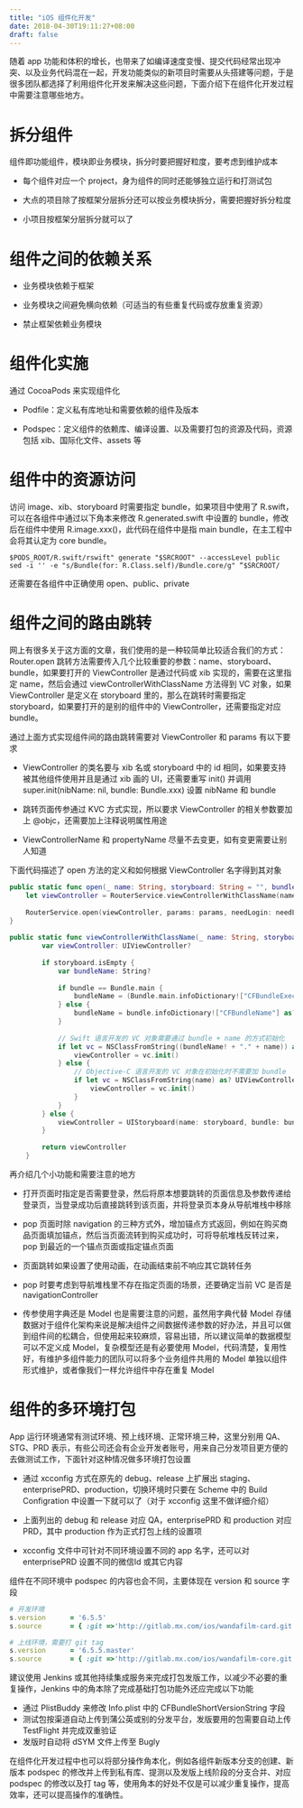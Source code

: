 ```yaml
---
title: "iOS 组件化开发"
date: 2018-04-30T19:11:27+08:00
draft: false
---
```


随着 app 功能和体积的增长，也带来了如编译速度变慢、提交代码经常出现冲突、以及业务代码混在一起，开发功能类似的新项目时需要从头搭建等问题，于是很多团队都选择了利用组件化开发来解决这些问题，下面介绍下在组件化开发过程中需要注意哪些地方。

# 拆分组件  
组件即功能组件，模块即业务模块，拆分时要把握好粒度，要考虑到维护成本
  
- 每个组件对应一个 project，身为组件的同时还能够独立运行和打测试包

- 大点的项目除了按框架分层拆分还可以按业务模块拆分，需要把握好拆分粒度

- 小项目按框架分层拆分就可以了

# 组件之间的依赖关系  
- 业务模块依赖于框架

- 业务模块之间避免横向依赖（可适当的有些重复代码或存放重复资源）

- 禁止框架依赖业务模块

# 组件化实施  
通过 CocoaPods 来实现组件化

- Podfile：定义私有库地址和需要依赖的组件及版本

- Podspec：定义组件的依赖库、编译设置、以及需要打包的资源及代码，资源包括 xib、国际化文件、assets 等

# 组件中的资源访问
访问 image、xib、storyboard 时需要指定 bundle，如果项目中使用了 R.swift，可以在各组件中通过以下角本来修改 R.generated.swift 中设置的 bundle，修改后在组件中使用 R.image.xxx()，此代码在组件中是指 main bundle，在主工程中会将其认定为 core bundle。

```shell
$PODS_ROOT/R.swift/rswift" generate "$SRCROOT" --accessLevel public
sed -i '' -e "s/Bundle(for: R.Class.self)/Bundle.core/g" “$SRCROOT/
```

还需要在各组件中正确使用 open、public、private

# 组件之间的路由跳转
网上有很多关于这方面的文章，我们使用的是一种较简单比较适合我们的方式：Router.open 跳转方法需要传入几个比较重要的参数：name、storyboard、bundle，如果要打开的 ViewController 是通过代码或 xib 实现的，需要在这里指定 name，然后会通过 viewControllerWithClassName 方法得到 VC 对象，如果 ViewController 是定义在 storyboard 里的，那么在跳转时需要指定 storyboard，如果要打开的是别的组件中的 ViewController，还需要指定对应 bundle。

通过上面方式实现组件间的路由跳转需要对 ViewController 和 params 有以下要求

- ViewController 的类名要与 xib 名或 storyboard 中的 id 相同，如果要支持被其他组件使用并且是通过 xib 画的 UI，还需要重写 init() 并调用 super.init(nibName: nil, bundle: Bundle.xxx) 设置 nibName 和 bundle

- 跳转页面传参通过 KVC 方式实现，所以要求 ViewController 的相关参数要加上 @objc，还需要加上注释说明属性用途

- ViewControllerName 和 propertyName 尽量不去变更，如有变更需要让别人知道

下面代码描述了 open 方法的定义和如何根据 ViewController 名字得到其对象

```swift
public static func open(_ name: String, storyboard: String = "", bundle: Bundle = Bundle.main, params: [String: Any] = [:], needLogin: Bool = false, animated: Bool = true, present: Bool = false, completion: (() -> Void)? = nil) {
    let viewController = RouterService.viewControllerWithClassName(name, storyboard: storyboard, bundle: bundle)
        
    RouterService.open(viewController, params: params, needLogin: needLogin, animated: animated, present: present, completion: completion)
}
    
public static func viewControllerWithClassName(_ name: String, storyboard: String = "", bundle: Bundle) -> UIViewController? {
        var viewController: UIViewController?
        
        if storyboard.isEmpty {
            var bundleName: String?
            
            if bundle == Bundle.main {
                bundleName = (Bundle.main.infoDictionary!["CFBundleExecutable"] as! String).replacingOccurrences(of: "-", with: "_")
            } else {
                bundleName = bundle.infoDictionary!["CFBundleName"] as? String
            }
            
            // Swift 语言开发的 VC 对象需要通过 bundle + name 的方式初始化
            if let vc = NSClassFromString((bundleName! + "." + name)) as? UIViewController.Type {
                viewController = vc.init()
            } else {
                // Objective-C 语言开发的 VC 对象在初始化时不需要加 bundle
                if let vc = NSClassFromString(name) as? UIViewController.Type {
                    viewController = vc.init()
                }
            }
        } else {
            viewController = UIStoryboard(name: storyboard, bundle: bundle).instantiateViewController(withIdentifier: name)
        }
        
        return viewController
    }
```

再介绍几个小功能和需要注意的地方

- 打开页面时指定是否需要登录，然后将原本想要跳转的页面信息及参数传递给登录页，当登录成功后直接跳转到该页面，并将登录页本身从导航堆栈中移除

- pop 页面时除 navigation 的三种方式外，增加锚点方式返回，例如在购买商品页面填加锚点，然后当页面流转到购买成功时，可将导航堆栈反转过来，pop 到最近的一个锚点页面或指定锚点页面

- 页面跳转如果设置了使用动画，在动画结束前不响应其它跳转任务

- pop 时要考虑到导航堆栈里不存在指定页面的场景，还要确定当前 VC 是否是 navigationController

- 传参使用字典还是 Model 也是需要注意的问题，虽然用字典代替 Model 存储数据对于组件化架构来说是解决组件之间数据传递参数的好办法，并且可以做到组件间的松耦合，但使用起来较麻烦，容易出错，所以建议简单的数据模型可以不定义成 Model，复杂模型还是有必要使用 Model，代码清楚，复用性好，有维护多组件能力的团队可以将多个业务组件共用的 Model 单独以组件形式维护，或者像我们一样允许组件中存在重复 Model

# 组件的多环境打包
App 运行环境通常有测试环境、预上线环境、正常环境三种，这里分别用 QA、STG、PRD 表示，有些公司还会有企业开发者账号，用来自己分发项目更方便的去做测试工作，下面针对这种情况做多环境打包设置

- 通过 xcconfig 方式在原先的 debug、release 上扩展出 staging、enterprisePRD、production，切换环境时只要在 Scheme 中的 Build Configration 中设置一下就可以了（对于 xcconfig 这里不做详细介绍）

- 上面列出的 debug 和 release 对应 QA，enterprisePRD 和 production 对应 PRD，其中 production 作为正式打包上线的设置项

- xcconfig 文件中可针对不同环境设置不同的 app 名字，还可以对 enterprisePRD 设置不同的微信Id 或其它内容
 
组件在不同环境中 podspec 的内容也会不同，主要体现在 version 和 source 字段

```ruby
# 开发环境
s.version      = '6.5.5'
s.source       = { :git =>'http://gitlab.mx.com/ios/wandafilm-card.git', :branch => "feature/#{s.version}"}
```

```ruby
# 上线环境，需要打 git tag
s.version      = '6.5.5.master'
s.source       = { :git =>'http://gitlab.mx.com/ios/wandafilm-core.git', :branch => 'master', :tag => s.version}
```

建议使用 Jenkins 或其他持续集成服务来完成打包发版工作，以减少不必要的重复操作，Jenkins 中的角本除了完成基础打包功能外还应完成以下功能

- 通过 PlistBuddy 来修改 Info.plist 中的 CFBundleShortVersionString 字段
- 测试包按渠道自动上传到蒲公英或别的分发平台，发版要用的包需要自动上传 TestFlight 并完成双重验证
- 发版时自动将 dSYM 文件上传至 Bugly

在组件化开发过程中也可以将部分操作角本化，例如各组件新版本分支的创建、新版本 podspec 的修改并上传到私有库、提测以及发版上线阶段的分支合并、对应 podspec 的修改以及打 tag 等，使用角本的好处不仅是可以减少重复操作，提高效率，还可以提高操作的准确性。


